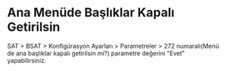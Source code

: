 # Ana Menüde Başlıklar Kapalı Getirilsin

SAT > BSAT > Konfigürasyon Ayarları > Parametreler > 272 numaralı(Menü de ana başlıklar kapalı getirilsin mi?) parametre değerini "Evet" yapabilirsiniz.
